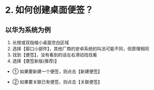 # 2. 如何创建桌面便签？


## 以华为系统为例

1. 长按或双指缩小桌面空白区域
2. 选择【窗口小部件】，其他厂商的安卓系统的叫法可能不同，但原理相同
3. 找到【便签】，没有看到的话左右滑动找找看
4. 选择【便签新版(推荐)】

- ① 如果要新建一个便签，则点击【新建便签】

- ② 如果要关联已有便签，则点击【关联便签】

